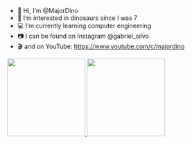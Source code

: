- 👋 Hi, I’m @MajorDino
- 👀 I’m interested in dinosaurs since I was 7
- 💻 I’m currently learning computer engineering
- 📷 I can be found on Instagram @gabriel_silvo
- 🎬 and on YouTube: https://www.youtube.com/c/majordino

<div>
  <a href="https://github.com/MajorDino">
  <img height="180em" src="https://github-readme-stats.vercel.app/api?username=MajorDino&show_icons=true&theme=dracula&include_all_commits=true&count_private=true"/>
  <img height="180em" src="https://github-readme-stats.vercel.app/api/top-langs/?username=MajorDino&layout=compact&langs_count=168&theme=dracula"/>
</div>
